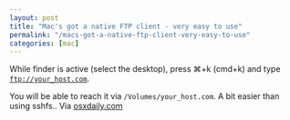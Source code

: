 ```yaml
---
layout: post
title: "Mac's got a native FTP client - very easy to use"
permalink: "/macs-got-a-native-ftp-client-very-easy-to-use"
categories: [mac]
---
```


While finder is active (select the desktop), press ⌘+k (cmd+k) and type <code>ftp://your_host.com</code>.

You will be able to reach it via <code>/Volumes/your_host.com</code>. A bit easier than using sshfs.. Via <a href="http://osxdaily.com/2011/02/07/ftp-from-mac/">osxdaily.com</a>
